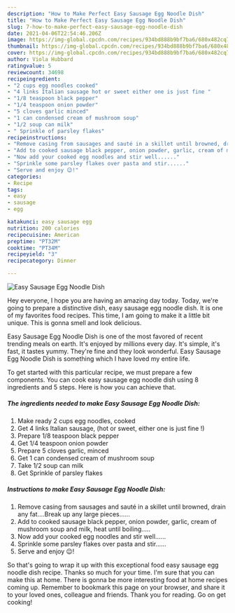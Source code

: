 ```yaml
---
description: "How to Make Perfect Easy Sausage Egg Noodle Dish"
title: "How to Make Perfect Easy Sausage Egg Noodle Dish"
slug: 7-how-to-make-perfect-easy-sausage-egg-noodle-dish
date: 2021-04-06T22:54:46.206Z
image: https://img-global.cpcdn.com/recipes/934bd888b9bf7ba6/680x482cq70/easy-sausage-egg-noodle-dish-recipe-main-photo.jpg
thumbnail: https://img-global.cpcdn.com/recipes/934bd888b9bf7ba6/680x482cq70/easy-sausage-egg-noodle-dish-recipe-main-photo.jpg
cover: https://img-global.cpcdn.com/recipes/934bd888b9bf7ba6/680x482cq70/easy-sausage-egg-noodle-dish-recipe-main-photo.jpg
author: Viola Hubbard
ratingvalue: 5
reviewcount: 34698
recipeingredient:
- "2 cups egg noodles cooked"
- "4 links Italian sausage hot or sweet either one is just fine "
- "1/8 teaspoon black pepper"
- "1/4 teaspoon onion powder"
- "5 cloves garlic minced"
- "1 can condensed cream of mushroom soup"
- "1/2 soup can milk"
- " Sprinkle of parsley flakes"
recipeinstructions:
- "Remove casing from sausages and sauté in a skillet until browned, drain any fat....Break up any large pieces......"
- "Add to cooked sausage black pepper, onion powder, garlic, cream of mushroom soup and milk, heat until boiling....."
- "Now add your cooked egg noodles and stir well......"
- "Sprinkle some parsley flakes over pasta and stir......"
- "Serve and enjoy 😉!"
categories:
- Recipe
tags:
- easy
- sausage
- egg

katakunci: easy sausage egg 
nutrition: 200 calories
recipecuisine: American
preptime: "PT32M"
cooktime: "PT34M"
recipeyield: "3"
recipecategory: Dinner

---
```



![Easy Sausage Egg Noodle Dish](https://img-global.cpcdn.com/recipes/934bd888b9bf7ba6/680x482cq70/easy-sausage-egg-noodle-dish-recipe-main-photo.jpg)

Hey everyone, I hope you are having an amazing day today. Today, we're going to prepare a distinctive dish, easy sausage egg noodle dish. It is one of my favorites food recipes. This time, I am going to make it a little bit unique. This is gonna smell and look delicious.



Easy Sausage Egg Noodle Dish is one of the most favored of recent trending meals on earth. It's enjoyed by millions every day. It's simple, it's fast, it tastes yummy. They're fine and they look wonderful. Easy Sausage Egg Noodle Dish is something which I have loved my entire life.


To get started with this particular recipe, we must prepare a few components. You can cook easy sausage egg noodle dish using 8 ingredients and 5 steps. Here is how you can achieve that.

<!--inarticleads1-->

##### The ingredients needed to make Easy Sausage Egg Noodle Dish:

1. Make ready 2 cups egg noodles, cooked
1. Get 4 links Italian sausage, (hot or sweet, either one is just fine !)
1. Prepare 1/8 teaspoon black pepper
1. Get 1/4 teaspoon onion powder
1. Prepare 5 cloves garlic, minced
1. Get 1 can condensed cream of mushroom soup
1. Take 1/2 soup can milk
1. Get  Sprinkle of parsley flakes




<!--inarticleads2-->

##### Instructions to make Easy Sausage Egg Noodle Dish:

1. Remove casing from sausages and sauté in a skillet until browned, drain any fat....Break up any large pieces......
1. Add to cooked sausage black pepper, onion powder, garlic, cream of mushroom soup and milk, heat until boiling.....
1. Now add your cooked egg noodles and stir well......
1. Sprinkle some parsley flakes over pasta and stir......
1. Serve and enjoy 😉!




So that's going to wrap it up with this exceptional food easy sausage egg noodle dish recipe. Thanks so much for your time. I'm sure that you can make this at home. There is gonna be more interesting food at home recipes coming up. Remember to bookmark this page on your browser, and share it to your loved ones, colleague and friends. Thank you for reading. Go on get cooking!
